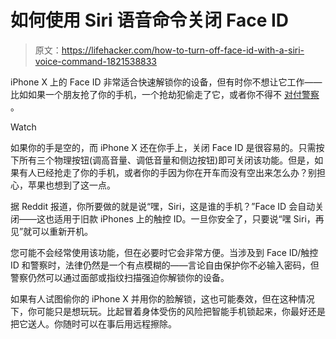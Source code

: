 # 如何使用 Siri 语音命令关闭 Face ID

> 原文：<https://lifehacker.com/how-to-turn-off-face-id-with-a-siri-voice-command-1821538833>

iPhone X 上的 Face ID 非常适合快速解锁你的设备，但有时你不想让它工作——比如如果一个朋友抢了你的手机，一个抢劫犯偷走了它，或者你不得不 [对付警察](https://www.theatlantic.com/technology/archive/2017/09/can-cops-force-you-to-unlock-your-phone-with-your-face/539694/) 。

Watch

如果你的手是空的，而 iPhone X 还在你手上，关闭 Face ID 是很容易的。只需按下所有三个物理按钮(调高音量、调低音量和侧边按钮)即可关闭该功能。但是，如果有人已经抢走了你的手机，或者你的手因为你在开车而没有空出来怎么办？别担心，苹果也想到了这一点。

据 Reddit 报道，你所要做的就是说“嘿，Siri，这是谁的手机？”Face ID 会自动关闭——这也适用于旧款 iPhones 上的触控 ID。一旦你安全了，只要说“嘿 Siri，再见”就可以重新开机。

您可能不会经常使用该功能，但在必要时它会非常方便。当涉及到 Face ID/触控 ID 和警察时，法律仍然是一个有点模糊的——言论自由保护你不必输入密码，但警察仍然可以通过面部或指纹扫描强迫你解锁你的设备。

如果有人试图偷你的 iPhone X 并用你的脸解锁，这也可能奏效，但在这种情况下，你可能只是想玩玩。比起冒着身体受伤的风险把智能手机锁起来，你最好还是把它送人。你随时可以在事后用远程擦除。